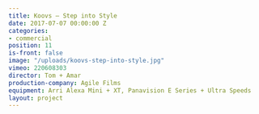 ```yaml
---
title: Koovs — Step into Style
date: 2017-07-07 00:00:00 Z
categories:
- commercial
position: 11
is-front: false
image: "/uploads/koovs-step-into-style.jpg"
vimeo: 220608303
director: Tom + Amar
production-company: Agile Films
equipment: Arri Alexa Mini + XT, Panavision E Series + Ultra Speeds
layout: project
---
```


